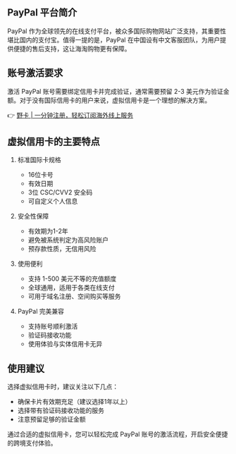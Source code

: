 ## PayPal 平台简介

PayPal 作为全球领先的在线支付平台，被众多国际购物网站广泛支持，其重要性堪比国内的支付宝。值得一提的是，PayPal 在中国设有中文客服团队，为用户提供便捷的售后支持，这让海淘购物更有保障。

## 账号激活要求

激活 PayPal 账号需要绑定信用卡并完成验证，通常需要预留 2-3 美元作为验证金额。对于没有国际信用卡的用户来说，虚拟信用卡是一个理想的解决方案。

👉 [野卡 | 一分钟注册，轻松订阅海外线上服务](https://bit.ly/bewildcard)

## 虚拟信用卡的主要特点

1. 标准国际卡规格
   - 16位卡号
   - 有效日期
   - 3位 CSC/CVV2 安全码
   - 可自定义个人信息

2. 安全性保障
   - 有效期为1-2年
   - 避免被系统判定为高风险账户
   - 预存款性质，无信用风险

3. 使用便利
   - 支持 1-500 美元不等的充值额度
   - 全球通用，适用于各类在线支付
   - 可用于域名注册、空间购买等服务

4. PayPal 完美兼容
   - 支持账号顺利激活
   - 验证码接收功能
   - 使用体验与实体信用卡无异

## 使用建议

选择虚拟信用卡时，建议关注以下几点：
- 确保卡片有效期充足（建议选择1年以上）
- 选择带有验证码接收功能的服务
- 注意预留足够的验证金额

通过合适的虚拟信用卡，您可以轻松完成 PayPal 账号的激活流程，开启安全便捷的跨境支付体验。